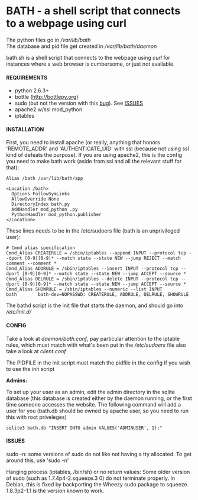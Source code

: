 BATH - a shell script that connects to a webpage using curl 
=============================================================

The python files go in _/var/lib/bath_  
The database and pid file get created in _/var/lib/bath/daemon_

bath.sh is a shell script that connects to the webpage using _curl_ for instances where a web browser is cumbersome, or just not available.

#### REQUIREMENTS

* python 2.6.3+
* bottle (http://bottlepy.org)
* sudo (but not the version with this [bug](http://comments.gmane.org/gmane.comp.tools.sudo.user/3838)). See [ISSUES](https://github.com/terekcampbell/bath/blob/master/README.md#issues)
* apache2 w/ssl mod_python
* iptables


#### INSTALLATION

First, you need to install apache (or really, anything that honors 'REMOTE_ADDR' and 'AUTHENTICATE_UID' with ssl (because not using ssl kind of defeats the purpose). If you are using apache2, this is the config you need to make bath work (aside from ssl and all the relevant stuff for that):  

	Alias /bath /var/lib/bath/app

	<Location /bath>
	  Options FollowSymLinks
	  AllowOverride None
	  DirectoryIndex bath.py
	  AddHandler mod_python .py
	  PythonHandler mod_python.publisher
	</Location>

These lines needs to be in the /etc/sudoers file (bath is an unprivileged user):  

	# Cmnd alias specification
	Cmnd_Alias CREATERULE = /sbin/iptables --append INPUT --protocol tcp --dport [0-9][0-9]* --match state --state NEW --jump REJECT --match comment --comment *
	Cmnd_Alias ADDRULE = /sbin/iptables --insert INPUT --protocol tcp --dport [0-9][0-9]* --match state --state NEW --jump ACCEPT --source *
	Cmnd_Alias DELRULE = /sbin/iptables --delete INPUT --protocol tcp --dport [0-9][0-9]* --match state --state NEW --jump ACCEPT --source *
	Cmnd_Alias SHOWRULE = /sbin/iptables --numeric --list INPUT
	bath        bath-dev=NOPASSWD: CREATERULE, ADDRULE, DELRULE, SHOWRULE

The bathd script is the init file that starts the daemon, and should go into _/etc/init.d/_  

#### CONFIG

Take a look at _daemon/bath.conf_, 
pay particular attention to the iptable rules, which must match with what's been put in the _/etc/sudoers_ file
also take a look at _client.conf_

The PIDFILE in the init script must match the pidfile in the config if you wish to use the init script

__Admins:__  

To set up your user as an admin, edit the admin directory in the sqlite database (this database is created either by the daemon running, or the first time someone accesses the website.  The following command will add a user for you (bath.db should be owned by apache user, so you need to run this with root priveleges)  

	sqlite3 bath.db "INSERT INTO admin VALUES('ADMINUSER', 1);"

#### ISSUES

sudo -n: some versions of sudo do not like not having a tty allocated. To get around this, use 'sudo -n'

Hanging process (iptables, /bin/sh) or no return values: Some older version of sudo (such as 1.7.4p4-2.squeeze.3 0) do not terminate properly. In Debian, this is fixed by backporting the Wheezy sudo package to squeeze. 1.8.3p2-1.1 is the version known to work.
